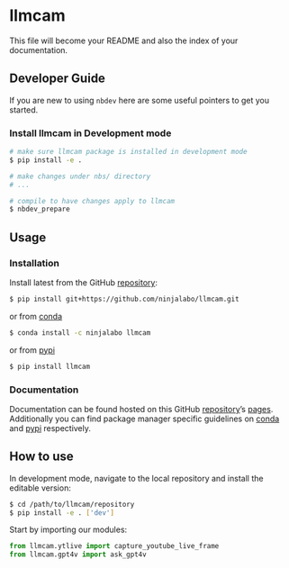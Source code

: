 # llmcam


<!-- WARNING: THIS FILE WAS AUTOGENERATED! DO NOT EDIT! -->

This file will become your README and also the index of your
documentation.

## Developer Guide

If you are new to using `nbdev` here are some useful pointers to get you
started.

### Install llmcam in Development mode

``` sh
# make sure llmcam package is installed in development mode
$ pip install -e .

# make changes under nbs/ directory
# ...

# compile to have changes apply to llmcam
$ nbdev_prepare
```

## Usage

### Installation

Install latest from the GitHub
[repository](https://github.com/ninjalabo/llmcam):

``` sh
$ pip install git+https://github.com/ninjalabo/llmcam.git
```

or from [conda](https://anaconda.org/ninjalabo/llmcam)

``` sh
$ conda install -c ninjalabo llmcam
```

or from [pypi](https://pypi.org/project/llmcam/)

``` sh
$ pip install llmcam
```

### Documentation

Documentation can be found hosted on this GitHub
[repository](https://github.com/ninjalabo/llmcam)’s
[pages](https://ninjalabo.github.io/llmcam/). Additionally you can find
package manager specific guidelines on
[conda](https://anaconda.org/ninjalabo/llmcam) and
[pypi](https://pypi.org/project/llmcam/) respectively.

## How to use

In development mode, navigate to the local repository and install the
editable version:

``` sh
$ cd /path/to/llmcam/repository
$ pip install -e . ['dev']
```

Start by importing our modules:

``` python
from llmcam.ytlive import capture_youtube_live_frame
from llmcam.gpt4v import ask_gpt4v
```
